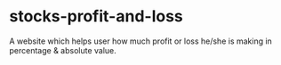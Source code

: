 # stocks-profit-and-loss
A website which helps user how much profit or loss he/she is making in percentage &amp; absolute value.
